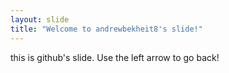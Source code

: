 ```yaml
---
layout: slide
title: "Welcome to andrewbekheit8's slide!"
---
```

this is github's slide.
Use the left arrow to go back!
